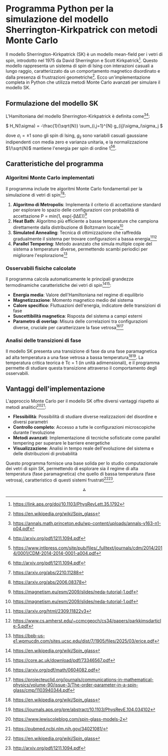 # Programma Python per la simulazione del modello Sherrington-Kirkpatrick con metodi Monte Carlo

Il modello Sherrington-Kirkpatrick (SK) è un modello mean-field per i vetri di spin, introdotto nel 1975 da David Sherrington e Scott Kirkpatrick[^1]. Questo modello rappresenta un sistema di spin di Ising con interazioni casuali a lungo raggio, caratterizzato da un comportamento magnetico disordinato e dalla presenza di frustrazioni geometriche[^2]. Ecco un'implementazione completa in Python che utilizza metodi Monte Carlo avanzati per simulare il modello SK.

## Formulazione del modello SK

L'Hamiltoniana del modello Sherrington-Kirkpatrick è definita come[^3][^4]:

\$ H_N(\sigma) = -\frac{1}{\sqrt{N}} \sum_{i,j=1}^{N} g_{ij}\sigma_i\sigma_j \$

dove $\sigma_i = \pm 1$ sono gli spin di Ising, $g_{ij}$ sono variabili casuali gaussiane indipendenti con media zero e varianza unitaria, e la normalizzazione $1/\sqrt{N}$ mantiene l'energia per spin di ordine 1[^5][^4].

## Caratteristiche del programma

### **Algoritmi Monte Carlo implementati**

Il programma include tre algoritmi Monte Carlo fondamentali per la simulazione di vetri di spin[^6][^7]:

1. **Algoritmo di Metropolis**: Implementa il criterio di accettazione standard per esplorare lo spazio delle configurazioni con probabilità di accettazione P = min(1, exp(-βΔE))[^8]
2. **Heat Bath**: Algoritmo più efficiente a basse temperature che campiona direttamente dalla distribuzione di Boltzmann locale[^8]
3. **Simulated Annealing**: Tecnica di ottimizzazione che raffredda gradualmente il sistema per trovare configurazioni a bassa energia[^9][^10]
4. **Parallel Tempering**: Metodo avanzato che simula multiple copie del sistema a temperature diverse, permettendo scambi periodici per migliorare l'esplorazione[^11]

### **Osservabili fisiche calcolate**

Il programma calcola automaticamente le principali grandezze termodinamiche caratteristiche dei vetri di spin[^2][^12]:

- **Energia media**: Valore dell'Hamiltoniana nel regime di equilibrio
- **Magnetizzazione**: Momento magnetico medio del sistema
- **Calore specifico**: Fluttuazioni dell'energia, indicatore delle transizioni di fase
- **Suscettibilità magnetica**: Risposta del sistema a campi esterni
- **Parametro di overlap**: Misura delle correlazioni tra configurazioni diverse, cruciale per caratterizzare la fase vetrosa[^13][^14]


### **Analisi delle transizioni di fase**

Il modello SK presenta una transizione di fase da una fase paramagnetica ad alta temperatura a una fase vetrosa a bassa temperatura[^2][^15]. La temperatura critica teorica è Tc = 1 (in unità adimensionali), e il programma permette di studiare questa transizione attraverso il comportamento degli osservabili.

## Vantaggi dell'implementazione

L'approccio Monte Carlo per il modello SK offre diversi vantaggi rispetto ai metodi analitici[^16][^17]:

- **Flessibilità**: Possibilità di studiare diverse realizzazioni del disordine e diversi parametri
- **Controllo completo**: Accesso a tutte le configurazioni microscopiche durante l'evoluzione
- **Metodi avanzati**: Implementazione di tecniche sofisticate come parallel tempering per superare le barriere energetiche
- **Visualizzazione**: Analisi in tempo reale dell'evoluzione del sistema e delle distribuzioni di probabilità

Questo programma fornisce una base solida per lo studio computazionale dei vetri di spin SK, permettendo di esplorare sia il regime di alta temperatura (fase paramagnetica) che quello di bassa temperatura (fase vetrosa), caratteristico di questi sistemi frustrati[^2][^4].

<div style="text-align: center">⁂</div>

[^1]: https://link.aps.org/doi/10.1103/PhysRevLett.35.1792

[^2]: https://en.wikipedia.org/wiki/Spin_glass

[^3]: https://annals.math.princeton.edu/wp-content/uploads/annals-v163-n1-p04.pdf

[^4]: http://arxiv.org/pdf/1211.1094.pdf

[^5]: https://www.intlpress.com/site/pub/files/_fulltext/journals/cdm/2014/2014/0001/CDM-2014-2014-0001-a004.pdf

[^6]: https://arxiv.org/abs/2210.11288

[^7]: https://arxiv.org/abs/2006.08378

[^8]: https://magnetism.eu/esm/2009/slides/neda-tutorial-1.pdf

[^9]: https://arxiv.org/html/2309.11822v3

[^10]: https://www.cs.amherst.edu/~ccmcgeoch/cs34/papers/parkkimsdarticle-5.pdf

[^11]: https://bpb-us-e1.wpmucdn.com/sites.ucsc.edu/dist/7/1905/files/2025/03/erice.pdf

[^12]: https://core.ac.uk/download/pdf/73346567.pdf

[^13]: https://arxiv.org/pdf/math/0604082.pdf

[^14]: https://projecteuclid.org/journals/communications-in-mathematical-physics/volume-90/issue-3/The-order-parameter-in-a-spin-glass/cmp/1103940344.pdf

[^15]: https://journals.aps.org/pre/abstract/10.1103/PhysRevE.104.034102

[^16]: https://www.lewiscoleblog.com/spin-glass-models-2

[^17]: https://pubmed.ncbi.nlm.nih.gov/34021081/

[^18]: https://arxiv.org/abs/2102.11977

[^19]: https://www.ihes.fr/~ruelle/PUBLICATIONS/[90].pdf

[^20]: https://www.youtube.com/watch?v=i9EaYsR9cvA

[^21]: https://www.cirm-math.fr/RepOrga/2104/Slides/Baik.pdf

[^22]: https://link.aps.org/accepted/10.1103/PhysRevB.109.024431

[^23]: https://www.preprints.org/manuscript/202402.1058/v1

[^24]: https://hzshan.github.io/replica_method_in_SK_model.pdf

[^25]: https://www.math.toronto.edu/joaqsan/Resources/tomas_april2_slides.pdf

[^26]: https://indico.ictp.it/event/7607/session/348/contribution/1890/material/slides/0.pdf

[^27]: http://arxiv.org/pdf/1412.0170.pdf

[^28]: https://github.com/mcwitt/isg

[^29]: https://lewiscoleblog.com/spin-glass-models-4

[^30]: https://arxiv.org/pdf/1912.00793.pdf

[^31]: https://stackoverflow.com/questions/45399851/improving-python-code-in-monte-carlo-simulation/45403017

[^32]: https://ntrs.nasa.gov/api/citations/20140007519/downloads/20140007519.pdf

[^33]: https://github.com/mkan88/SGI

[^34]: https://developer.skao.int/projects/ska-sdp-resource-model/en/latest/_modules/ska_sdp_resource_model/simulate/monte_carlo.html

[^35]: https://www.g2qcomputing.com/QuantumMCMC.pdf

[^36]: https://sisl.readthedocs.io/en/v0.16.0/api/generated/sisl.physics.Overlap.html

[^37]: https://arxiv.org/abs/math/0604082

[^38]: https://arxiv.org/pdf/1905.03317.pdf

[^39]: https://pubs.aip.org/aip/jap/article/52/3/1697/503703/Faraday-rotation-measurements-of-time-dependent

[^40]: https://link.aps.org/accepted/10.1103/PhysRevB.96.054408

[^41]: https://www.numdam.org/item/AIHPB_2006__42_2_215_0/

[^42]: https://people.cas.uab.edu/~slstarr/lec1rev.pdf

[^43]: https://wt.iam.uni-bonn.de/fileadmin/WT/Inhalt/people/Anton_Bovier/lecture-notes/bovier-paris.pdf

[^44]: https://www.sciencedirect.com/science/article/abs/pii/0021999181900899

[^45]: https://web.stanford.edu/group/OTL/lagan/18012/SPINSUsageExample.pdf

[^46]: https://github.com/giselamarti/Exchange_MC

[^47]: https://www.jstor.org/stable/43736866

[^48]: http://arxiv.org/pdf/cond-mat/0609254.pdf

